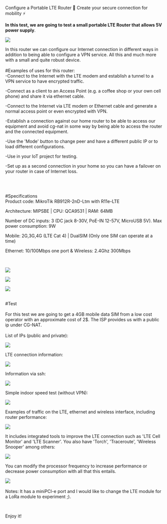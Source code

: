 Configure a Portable LTE Router 💊 Create your secure connection for mobility ⚡️


**In this test, we are going to test a small portable LTE Router that allows 5V power supply**.

![](https://github.com/modoBitcoin/mikrotik/blob/main/RB912R-2nD-LTm/minilte1.jpg?raw=true)
<br>

In this router we can configure our Internet connection in different ways in addition to being able to configure a VPN service.
All this and much more with a small and quite robust device.
<br>
<br>
#Examples of uses for this router:
<br>
-Connect to the Internet with the LTE modem and establish a tunnel to a VPN service to have encrypted traffic.

-Connect as a client to an Access Point (e.g. a coffee shop or your own cell phone) and share it via ethernet cable.

-Connect to the Internet via LTE modem or Ethernet cable and generate a normal access point or even encrypted with VPN.

-Establish a connection against our home router to be able to access our equipment and avoid cg-nat in some way by being able to access the router and the connected equipment.

-Use the 'Mode' button to change peer and have a different public IP or to load different configurations.

-Use in your IoT project for testing.

-Set up as a second connection in your home so you can have a failover on your router in case of Internet loss.

<br>

<br>

#Specifications
<br>
Product code: MikroTik RB912R-2nD-Ltm with R11e-LTE

Architecture: MIPSBE | CPU: QCA9531 | RAM: 64MB

Number of DC inputs: 3 (DC jack 8-30V, PoE-IN 12-57V, MicroUSB 5V). Max power consumption: 9W

Mobile: 2G,3G,4G (LTE Cat 4) | DualSIM (Only one SIM can operate at a time)

Ethernet: 10/100Mbps one port & Wireless: 2.4Ghz 300Mbps

<br>

![](https://github.com/modoBitcoin/mikrotik/blob/main/RB912R-2nD-LTm/minilte5.jpg?raw=true)

![](https://github.com/modoBitcoin/mikrotik/blob/main/RB912R-2nD-LTm/minilte7.jpg?raw=true)

![](https://github.com/modoBitcoin/mikrotik/blob/main/RB912R-2nD-LTm/minilte9.jpg?raw=true)

<br>
#Test
<br>
<br>
For this test we are going to get a 4GB mobile data SIM from a low cost operator with an approximate cost of 2$. The ISP provides us with a public ip under CG-NAT.
<br>

<br>
List of IPs (public and private):

![](https://github.com/modoBitcoin/mikrotik/blob/main/RB912R-2nD-LTm/ipaddress.png?raw=true)

LTE connection information:

![](https://github.com/modoBitcoin/mikrotik/blob/main/RB912R-2nD-LTm/lte_info.png?raw=true)

Information via ssh:

![](https://github.com/modoBitcoin/mikrotik/blob/main/RB912R-2nD-LTm/lte_info_console.png?raw=true)

Simple indoor speed test (without VPN):

![](https://github.com/modoBitcoin/mikrotik/blob/main/RB912R-2nD-LTm/test_indoor.png)

Examples of traffic on the LTE, ethernet and wireless interface, including router performance:

![](https://github.com/modoBitcoin/mikrotik/blob/main/RB912R-2nD-LTm/traffic_resources.png?raw=true)

It includes integrated tools to improve the LTE connection such as 'LTE Cell Monitor' and 'LTE Scanner'. You also have 'Torch', 'Traceroute', 'Wireless Snooper' among others:

![](https://github.com/modoBitcoin/mikrotik/blob/main/RB912R-2nD-LTm/tools.png?raw=true)

You can modify the processor frequency to increase performance or decrease power consumption with all that this entails.

![](https://github.com/modoBitcoin/mikrotik/blob/main/RB912R-2nD-LTm/cpu_frequency.png?raw=true)
<br>
<br>
Notes: It has a miniPCI-e port and I would like to change the LTE module for a LoRa module to experiment ;).


<br>

Enjoy it!
